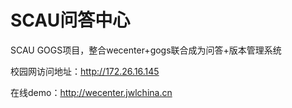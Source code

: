 # SCAU问答中心

SCAU GOGS项目，整合wecenter+gogs联合成为问答+版本管理系统

校园网访问地址：http://172.26.16.145

在线demo：http://wecenter.jwlchina.cn
